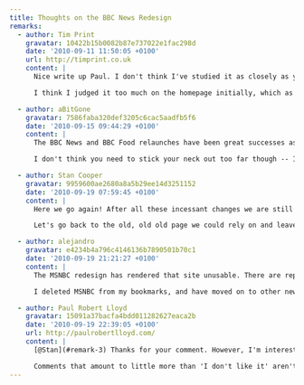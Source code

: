```yaml
---
title: Thoughts on the BBC News Redesign
remarks:
  - author: Tim Print
    gravatar: 10422b15b0082b87e737022e1fac298d
    date: '2010-09-11 11:50:05 +0100'
    url: http://timprint.co.uk
    content: |
      Nice write up Paul. I don't think I've studied it as closely as you and I was critical of the new design when it first appeared. After a few weeks of use though I have to say I'm liking it more and more.

      I think I judged it too much on the homepage initially, which as you say is a strange beast, it's packed so full of content it's hard to get a handle on the hierarchy. When you get off the homepage and drill down a bit the system really does work.

  - author: aBitGone
    gravatar: 7586faba320def3205c6cac5aadfb5f6
    date: '2010-09-15 09:44:29 +0100'
    content: |
      The BBC News and BBC Food relaunches have been great successes as far as I'm concerned. I was a little disappointed to see that the BBC have gone back to Arial as their first choice of web typeface, but I suspect that decision has more to do with how the dominant Windows-based browsers render Helvetica -- very poorly, if memory serves.

      I don't think you need to stick your neck out too far though -- I agree that people will probably be using the GVL3-based websites as references of good design and layout for some time to come, so calling it a design icon isn't a stretch at all.

  - author: Stan Cooper
    gravatar: 9959600ae2680a8a5b29ee14d3251152
    date: '2010-09-19 07:59:45 +0100'
    content: |
      Here we go again! After all these incessant changes we are still in the realms of "beta" or should that be "beat up."

      Let's go back to the old, old old page we could rely on and leave you free to mess yourselves up and leave the rest of us to depend on a home page that REALLY worked.

  - author: alejandro
    gravatar: e4234b4a796c4146136b7890501b70c1
    date: '2010-09-19 21:21:27 +0100'
    content: |
      The MSNBC redesign has rendered that site unusable. There are reports that they have also lost 25% of their online audience.

      I deleted MSNBC from my bookmarks, and have moved on to other news sites. It was a horrible redesign

  - author: Paul Robert Lloyd
    gravatar: 15091a37bacfa4bdd011282627eaca2b
    date: '2010-09-19 22:39:05 +0100'
    url: http://paulrobertlloyd.com/
    content: |
      [@Stan](#remark-3) Thanks for your comment. However, I'm interested to understand why you thought the previous design worked better than the new version—could you expand on your feedback at all?

      Comments that amount to little more than 'I don't like it' aren't particularly constructive or helpful.
---
```

